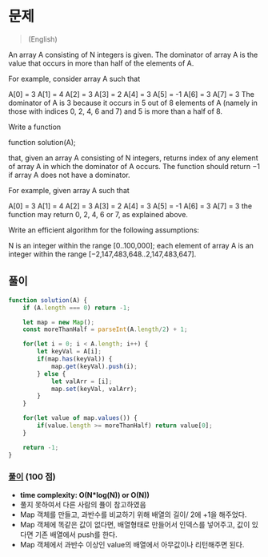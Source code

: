 # 문제
> (English)

An array A consisting of N integers is given. The dominator of array A is the value that occurs in more than half of the elements of A.

For example, consider array A such that

 A[0] = 3    A[1] = 4    A[2] =  3
 A[3] = 2    A[4] = 3    A[5] = -1
 A[6] = 3    A[7] = 3
The dominator of A is 3 because it occurs in 5 out of 8 elements of A (namely in those with indices 0, 2, 4, 6 and 7) and 5 is more than a half of 8.

Write a function

function solution(A);

that, given an array A consisting of N integers, returns index of any element of array A in which the dominator of A occurs. The function should return −1 if array A does not have a dominator.

For example, given array A such that

 A[0] = 3    A[1] = 4    A[2] =  3
 A[3] = 2    A[4] = 3    A[5] = -1
 A[6] = 3    A[7] = 3
the function may return 0, 2, 4, 6 or 7, as explained above.

Write an efficient algorithm for the following assumptions:

N is an integer within the range [0..100,000];
each element of array A is an integer within the range [−2,147,483,648..2,147,483,647].

## 풀이

```javascript
function solution(A) {
    if (A.length === 0) return -1;

    let map = new Map();
    const moreThanHalf = parseInt(A.length/2) + 1;

    for(let i = 0; i < A.length; i++) {
        let keyVal = A[i];
        if(map.has(keyVal)) {
            map.get(keyVal).push(i);
        } else {
            let valArr = [i];
            map.set(keyVal, valArr);
        }
    }

    for(let value of map.values()) {
        if(value.length >= moreThanHalf) return value[0];
    }

    return -1;
}
```

### [풀이](https://app.codility.com/demo/results/training47TWNK-SUG/) (100 점)
- **time complexity: O(N*log(N)) or O(N))** 
- 풀지 못하여서 다른 사람의 퓰이 참고하였음
- Map 객체를 만들고, 과반수를 비교하기 위해 배열의 길이/ 2에 +1을 해주었다.
- Map 객체에 똑같은 값이 없다면, 배열형태로 만들어서 인덱스를 넣어주고, 값이 있다면 기존 배열에서 push를 한다.
- Map 객체에서 과반수 이상인 value의 배열에서 아무값이나 리턴해주면 된다.
